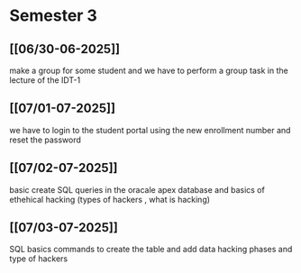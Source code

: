 # Semester 3 
## [[06/30-06-2025]] 
make a group for some student and we have to perform a group task in the lecture of the IDT-1
## [[07/01-07-2025]]
we have to login to the student portal using the new enrollment number and reset the password 

## [[07/02-07-2025]]
basic create SQL queries in the oracale apex database and  basics of ethehical hacking (types of hackers , what is hacking)

## [[07/03-07-2025]]
SQL basics commands to create the table and add data hacking phases and type of hackers 